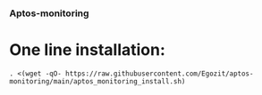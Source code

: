 ### Aptos-monitoring

# One line installation:
```
. <(wget -qO- https://raw.githubusercontent.com/Egozit/aptos-monitoring/main/aptos_monitoring_install.sh)
```
